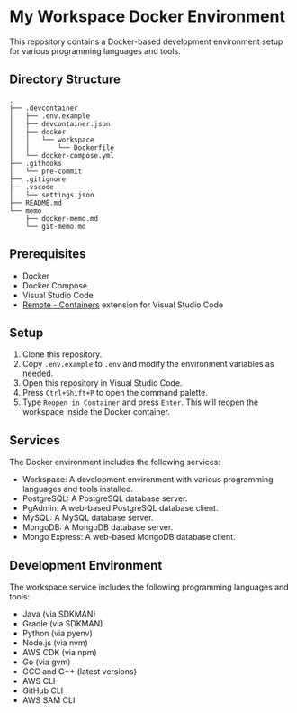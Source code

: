 # My Workspace Docker Environment

This repository contains a Docker-based development environment setup for various programming languages and tools.

## Directory Structure
```
.
├── .devcontainer
│   ├── .env.example
│   ├── devcontainer.json
│   ├── docker
│   │   └── workspace
│   │       └── Dockerfile
│   └── docker-compose.yml
├── .githooks
│   └── pre-commit
├── .gitignore
├── .vscode
│   └── settings.json
├── README.md
└── memo
    ├── docker-memo.md
    └── git-memo.md

```

## Prerequisites

- Docker
- Docker Compose
- Visual Studio Code
- [Remote - Containers](https://marketplace.visualstudio.com/items?itemName=ms-vscode-remote.remote-containers) extension for Visual Studio Code

## Setup

1. Clone this repository.
2. Copy `.env.example` to `.env` and modify the environment variables as needed.
3. Open this repository in Visual Studio Code.
4. Press `Ctrl+Shift+P` to open the command palette.
5. Type `Reopen in Container` and press `Enter`. This will reopen the workspace inside the Docker container.

## Services

The Docker environment includes the following services:

- Workspace: A development environment with various programming languages and tools installed.
- PostgreSQL: A PostgreSQL database server.
- PgAdmin: A web-based PostgreSQL database client.
- MySQL: A MySQL database server.
- MongoDB: A MongoDB database server.
- Mongo Express: A web-based MongoDB database client.

## Development Environment

The workspace service includes the following programming languages and tools:

- Java (via SDKMAN)
- Gradle (via SDKMAN)
- Python (via pyenv)
- Node.js (via nvm)
- AWS CDK (via npm)
- Go (via gvm)
- GCC and G++ (latest versions)
- AWS CLI
- GitHub CLI
- AWS SAM CLI

